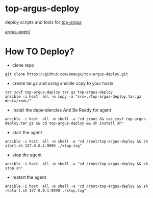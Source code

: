 # top-argus-deploy
deploy scripts and tools for [top-argus](https://github.com/smaugx/top-argus)

[argus-agent](https://github.com/smaugx/top-argus-agent)


# How TO Deploy?
+ clone repo

```
git clone https://github.com/smaugx/top-argus-deploy.git
```

+ create tar.gz and using ansible copy to your hosts

```
tar zcvf top-argus-deploy.tar.gz top-argus-deploy
ansible -i host  all -m copy -a "src=./top-argus-deploy.tar.gz dest=/root/"
```

+ Install the dependencies And Be Ready for agent

```
ansible -i host  all -m shell -a "cd /root && tar zxvf top-argus-deploy.tar.gz && cd top-argus-deploy && sh install.sh"
```

+ start the agent

```
ansible -i host  all -m shell -a "cd /root/top-argus-deploy && sh start.sh 127.0.0.1:9090 ./xtop.log"    
```

+ stop the agent

```
ansible -i host  all -m shell -a "cd /root/top-argus-deploy && sh stop.sh"    
```

+ restart the agent

```
ansible -i host  all -m shell -a "cd /root/top-argus-deploy && sh restart.sh 127.0.0.1:9090 ./xtop.log"    
```
